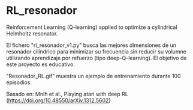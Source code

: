 # RL_resonador
Reinforcement Learning (Q-learning) applied to optimize a cylindrical Helmholtz resonator.

El fichero "rl_resonador_v1.py" busca las mejores dimensiones de un resonador cilíndrico para minimizar su frecuencia sin reducir su volumne utilizando aprendizaje por refuerzo (tipo deep-Q-learning). El objetivo de este proyecto es educativo.

"Resonador_RL.gif" muestra un ejemplo de entrenamiento durante 100 episodios.

Basado en: Mnih et al., Playing atari with deep RL (https://doi.org/10.48550/arXiv.1312.5602)

